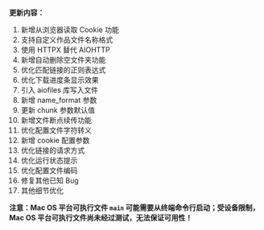 **更新内容：**

1. 新增从浏览器读取 Cookie 功能
2. 支持自定义作品文件名称格式
3. 使用 HTTPX 替代 AIOHTTP
4. 新增自动删除空文件夹功能
5. 优化匹配链接的正则表达式
6. 优化下载进度条显示效果
7. 引入 aiofiles 库写入文件
8. 新增 name_format 参数
9. 更新 chunk 参数默认值
10. 新增文件断点续传功能
11. 优化配置文件字符转义
12. 新增 cookie 配置参数
13. 优化链接的请求方式
14. 优化运行状态提示
15. 优化配置文件编码
16. 修复其他已知 Bug
17. 其他细节优化

<p><strong>注意：Mac OS 平台可执行文件 <code>main</code> 可能需要从终端命令行启动；受设备限制，Mac OS 平台可执行文件尚未经过测试，无法保证可用性！</strong></p>
